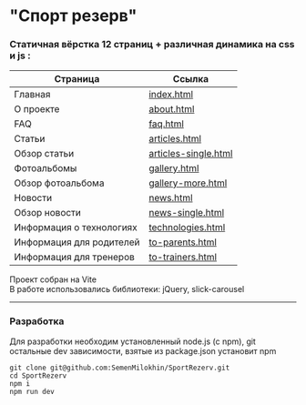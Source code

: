 # "Спорт резерв"

### Статичная вёрстка 12 страниц + различная динамика на css и js :

| Страница | Ссылка |
| --- | --- |
| Главная | [index.html](https://semenmilokhin.github.io/SportRezerv/index.html) |
| О проекте | [about.html](https://semenmilokhin.github.io/SportRezerv/about.html) |
| FAQ | [faq.html](https://semenmilokhin.github.io/SportRezerv/faq.html) |
| Статьи | [articles.html](https://semenmilokhin.github.io/SportRezerv/articles.html) |
| Обзор статьи | [articles-single.html](https://semenmilokhin.github.io/SportRezerv/articles-single.html) |
| Фотоальбомы | [gallery.html](https://semenmilokhin.github.io/SportRezerv/gallery.html) |
| Обзор фотоальбома | [gallery-more.html](https://semenmilokhin.github.io/SportRezerv/gallery-more.html) |
| Новости | [news.html](https://semenmilokhin.github.io/SportRezerv/news.html) |
| Обзор новости | [news-single.html](https://semenmilokhin.github.io/SportRezerv/news-single.html) |
| Информация о технологиях | [technologies.html](https://semenmilokhin.github.io/SportRezerv/technologies.html) |
| Информация для родителей | [to-parents.html](https://semenmilokhin.github.io/SportRezerv/to-parents.html) |
| Информация для тренеров | [to-trainers.html](https://semenmilokhin.github.io/SportRezerv/to-trainers.html) |

Проект собран на Vite  
В работе использовались библиотеки: jQuery, slick-carousel  

---

### Разработка
Для разработки необходим установленный node.js (c npm), git  
остальные dev зависимости, взятые из package.json установит npm  

```
git clone git@github.com:SemenMilokhin/SportRezerv.git
cd SportRezerv
npm i
npm run dev
```